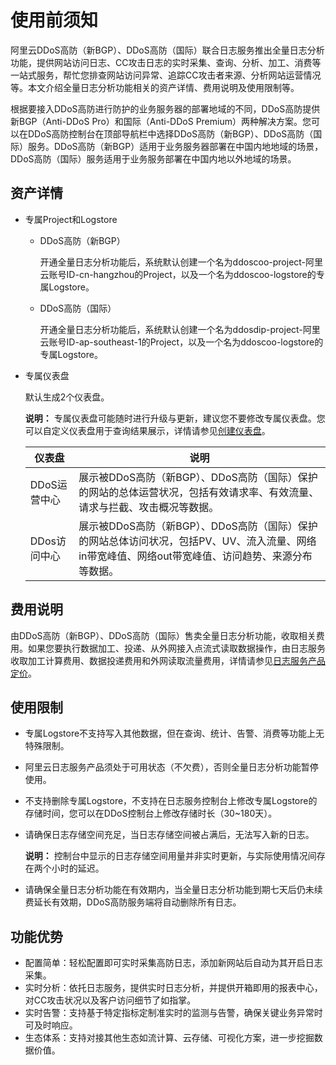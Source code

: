 # 使用前须知

阿里云DDoS高防（新BGP）、DDoS高防（国际）联合日志服务推出全量日志分析功能，提供网站访问日志、CC攻击日志的实时采集、查询、分析、加工、消费等一站式服务，帮忙您排查网站访问异常、追踪CC攻击者来源、分析网站运营情况等。本文介绍全量日志分析功能相关的资产详情、费用说明及使用限制等。

根据要接入DDoS高防进行防护的业务服务器的部署地域的不同，DDoS高防提供新BGP（Anti-DDoS Pro）和国际（Anti-DDoS Premium）两种解决方案。您可以在DDoS高防控制台在顶部导航栏中选择DDoS高防（新BGP）、DDoS高防（国际）服务。DDoS高防（新BGP）适用于业务服务器部署在中国内地地域的场景，DDoS高防（国际）服务适用于业务服务部署在中国内地以外地域的场景。

## 资产详情

-   专属Project和Logstore
    -   DDoS高防（新BGP）

        开通全量日志分析功能后，系统默认创建一个名为ddoscoo-project-阿里云账号ID-cn-hangzhou的Project，以及一个名为ddoscoo-logstore的专属Logstore。

    -   DDoS高防（国际）

        开通全量日志分析功能后，系统默认创建一个名为ddosdip-project-阿里云账号ID-ap-southeast-1的Project，以及一个名为ddoscoo-logstore的专属Logstore。

-   专属仪表盘

    默认生成2个仪表盘。

    **说明：** 专属仪表盘可能随时进行升级与更新，建议您不要修改专属仪表盘。您可以自定义仪表盘用于查询结果展示，详情请参见[创建仪表盘](/cn.zh-CN/可视化与告警/仪表盘/创建仪表盘.md)。

    |仪表盘|说明|
    |---|--|
    |DDoS运营中心|展示被DDoS高防（新BGP）、DDoS高防（国际）保护的网站的总体运营状况，包括有效请求率、有效流量、请求与拦截、攻击概况等数据。|
    |DDos访问中心|展示被DDoS高防（新BGP）、DDoS高防（国际）保护的网站总体访问状况，包括PV、UV、流入流量、网络in带宽峰值、网络out带宽峰值、访问趋势、来源分布等数据。|


## 费用说明

由DDoS高防（新BGP）、DDoS高防（国际）售卖全量日志分析功能，收取相关费用。如果您要执行数据加工、投递、从外网接入点流式读取数据操作，由日志服务收取加工计算费用、数据投递费用和外网读取流量费用，详情请参见[日志服务产品定价](https://www.aliyun.com/price/product?spm=a2c4g.11186623.2.11.66cd2aab6wAn6p#/sls/detail)。

## 使用限制

-   专属Logstore不支持写入其他数据，但在查询、统计、告警、消费等功能上无特殊限制。
-   阿里云日志服务产品须处于可用状态（不欠费），否则全量日志分析功能暂停使用。
-   不支持删除专属Logstore，不支持在日志服务控制台上修改专属Logstore的存储时间，您可以在DDoS控制台上修改存储时长（30~180天）。
-   请确保日志存储空间充足，当日志存储空间被占满后，无法写入新的日志。

    **说明：** 控制台中显示的日志存储空间用量并非实时更新，与实际使用情况间存在两个小时的延迟。

-   请确保全量日志分析功能在有效期内，当全量日志分析功能到期七天后仍未续费延长有效期，DDoS高防服务端将自动删除所有日志。

## 功能优势

-   配置简单：轻松配置即可实时采集高防日志，添加新网站后自动为其开启日志采集。
-   实时分析：依托日志服务，提供实时日志分析，并提供开箱即用的报表中心，对CC攻击状况以及客户访问细节了如指掌。
-   实时告警：支持基于特定指标定制准实时的监测与告警，确保关键业务异常时可及时响应。
-   生态体系：支持对接其他生态如流计算、云存储、可视化方案，进一步挖掘数据价值。

